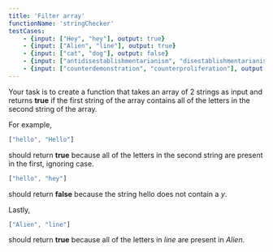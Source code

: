 ```yaml
---
title: 'Filter array'
functionName: 'stringChecker'
testCases:
    - {input: ["Hey", "hey"], output: true}
    - {input: ["Alien", "line"], output: true}
    - {input: ["cat", "dog"], output: false}
    - {input: ["antidisestablishmentarianism", "disestablishmentarianism"], output: true}
    - {input: ["counterdemonstration", "counterproliferation"], output: false}
---
```


Your task is to create a function that takes an array of 2 strings as input and returns **true**
if the first string of the array contains all of the letters in the second string of the array.

For example,

```js
["hello", "Hello"]
``` 

should return **true** because all of the letters in the second string are present in the first, ignoring case.

```js
["hello", "hey"]
``` 
should return **false** because the string hello does not contain a *y*. 

Lastly, 
```js
["Alien", "line"]
```
should return **true** because all of the letters in *line* are present in *Alien*.
